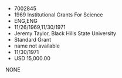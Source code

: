 * 7002845
* 1969 Institutional Grants For Science
* ENG,ENG
* 11/26/1969,11/30/1971
* Jeremy Taylor, Black Hills State University
* Standard Grant
*   name not available
* 11/30/1971
* USD 15,000.00

NONE